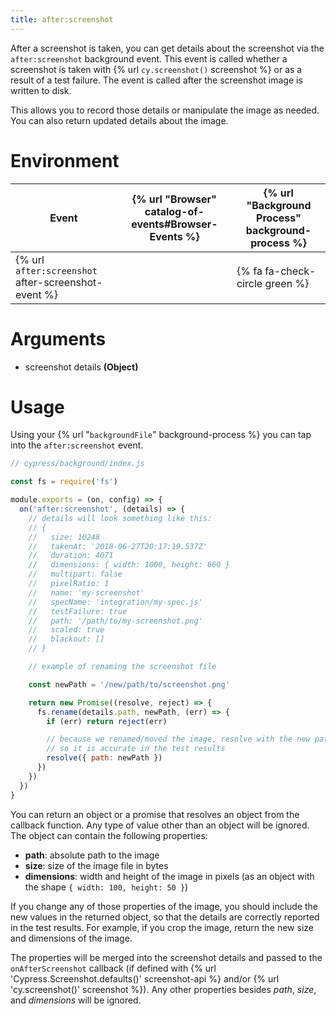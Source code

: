 ```yaml
---
title: after:screenshot
---
```


After a screenshot is taken, you can get details about the screenshot via the `after:screenshot` background event. This event is called whether a screenshot is taken with {% url `cy.screenshot()` screenshot %} or as a result of a test failure. The event is called after the screenshot image is written to disk.

This allows you to record those details or manipulate the image as needed. You can also return updated details about the image.

# Environment

Event | {% url "Browser" catalog-of-events#Browser-Events %} | {% url "Background Process" background-process %}
--- | --- | ---
{% url `after:screenshot` after-screenshot-event %} | | {% fa fa-check-circle green %}

# Arguments

* screenshot details **(Object)**

# Usage

Using your {% url "`backgroundFile`" background-process %} you can tap into the `after:screenshot` event.

```js
// cypress/background/index.js

const fs = require('fs')

module.exports = (on, config) => {
  on('after:screenshot', (details) => {
    // details will look something like this:
    // {
    //   size: 10248
    //   takenAt: '2018-06-27T20:17:19.537Z'
    //   duration: 4071
    //   dimensions: { width: 1000, height: 660 }
    //   multipart: false
    //   pixelRatio: 1
    //   name: 'my-screenshot'
    //   specName: 'integration/my-spec.js'
    //   testFailure: true
    //   path: '/path/to/my-screenshot.png'
    //   scaled: true
    //   blackout: []
    // }

    // example of renaming the screenshot file

    const newPath = '/new/path/to/screenshot.png'

    return new Promise((resolve, reject) => {
      fs.rename(details.path, newPath, (err) => {
        if (err) return reject(err)

        // because we renamed/moved the image, resolve with the new path
        // so it is accurate in the test results
        resolve({ path: newPath })
      })
    })
  })
}
```

You can return an object or a promise that resolves an object from the callback function. Any type of value other than an object will be ignored. The object can contain the following properties:

* **path**: absolute path to the image
* **size**: size of the image file in bytes
* **dimensions**: width and height of the image in pixels (as an object with the shape `{ width: 100, height: 50 }`)

If you change any of those properties of the image, you should include the new values in the returned object, so that the details are correctly reported in the test results. For example, if you crop the image, return the new size and dimensions of the image.

The properties will be merged into the screenshot details and passed to the `onAfterScreenshot` callback (if defined with {% url 'Cypress.Screenshot.defaults()' screenshot-api %} and/or {% url 'cy.screenshot()' screenshot %}). Any other properties besides *path*, *size*, and *dimensions* will be ignored.
